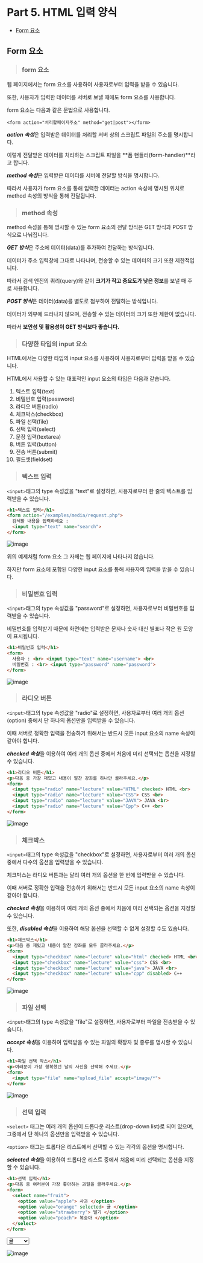 # Part 5. HTML 입력 양식

+ [Form 요소](#Form-요소)

## Form 요소

> <h3>form 요소</h3>

웹 페이지에서는 form 요소를 사용하여 사용자로부터 입력을 받을 수 있습니다.

또한, 사용자가 입력한 데이터를 서버로 보낼 때에도 form 요소를 사용합니다.

form 요소는 다음과 같은 문법으로 사용합니다.

`<form action="처리할페이지주소" method="get|post"></form>`

***action 속성***은 입력받은 데이터를 처리할 서버 상의 스크립트 파일의 주소를 명시합니다.

이렇게 전달받은 데이터를 처리하는 스크립트 파일을 **폼 핸들러(form-handler)**라고 합니다.

***method 속성***은 입력받은 데이터를 서버에 전달할 방식을 명시합니다.

따라서 사용자가 form 요소를 통해 입력한 데이터는 action 속성에 명시된 위치로 method 속성의 방식을 통해 전달됩니다.

> <h3>method 속성</h3>

method 속성을 통해 명시할 수 있는 form 요소의 전달 방식은 GET 방식과 POST 방식으로 나눠집니다.

***GET 방식***은 주소에 데이터(data)를 추가하여 전달하는 방식입니다.

데이터가 주소 입력창에 그대로 나타나며, 전송할 수 있는 데이터의 크기 또한 제한적입니다.

따라서 검색 엔진의 쿼리(query)와 같이 **크기가 작고 중요도가 낮은 정보**를 보낼 때 주로 사용합니다.

***POST 방식***은 데이터(data)를 별도로 첨부하여 전달하는 방식입니다.

데이터가 외부에 드러나지 않으며, 전송할 수 있는 데이터의 크기 또한 제한이 없습니다.

따라서 **보안성 및 활용성이 GET 방식보다 좋습니다.**

> <h3>다양한 타입의 input 요소</h3>

HTML에서는 다양한 타입의 input 요소를 사용하여 사용자로부터 입력을 받을 수 있습니다.

HTML에서 사용할 수 있는 대표적인 input 요소의 타입은 다음과 같습니다.

1. 텍스트 입력(text)
2. 비밀번호 입력(password)
3. 라디오 버튼(radio)
4. 체크박스(checkbox)
5. 파일 선택(file)
6. 선택 입력(select)
7. 문장 입력(textarea)
8. 버튼 입력(button)
9. 전송 버튼(submit)
10. 필드셋(fieldset)


> <h3>텍스트 입력</h3>

`<input>`태그의 type 속성값을 "text"로 설정하면, 사용자로부터 한 줄의 텍스트를 입력받을 수 있습니다.

``` html
<h1>텍스트 입력</h1>
<form action="/examples/media/request.php">
  검색할 내용을 입력하세요 : 
  <input type="text" name="search">
</form>
```

![image](https://user-images.githubusercontent.com/43658658/126769632-a6bbfd8e-a0d8-49f6-87f2-b5a3514ddfa1.png)

위의 예제처럼 form 요소 그 자체는 웹 페이지에 나타나지 않습니다.

하지만 form 요소에 포함된 다양한 input 요소를 통해 사용자의 입력을 받을 수 있습니다.

> <h3>비밀번호 입력</h3>

`<input>`태그의 type 속성값을 "password"로 설정하면, 사용자로부터 비밀번호를 입력받을 수 있습니다.

비밀번호를 입력받기 때문에 화면에는 입력받은 문자나 숫자 대신 별표나 작은 원 모양이 표시됩니다.

``` html
<h1>비밀번호 입력</h1>
<form>
  사용자 : <br> <input type="text" name="username"> <br>
  비밀번호 : <br> <input type="password" name="password">
</form>
```

![image](https://user-images.githubusercontent.com/43658658/126770064-9ae2d664-fb81-4550-ad5d-318bcd6585c0.png)

> <h3>라디오 버튼</h3>

`<input>`태그의 type 속성값을 "radio"로 설정하면, 사용자로부터 여러 개의 옵션(option) 중에서 단 하나의 옵션만을 입력받을 수 있습니다.

이때 서버로 정확한 입력을 전송하기 위해서는 반드시 모든 input 요소의 name 속성이 같아야 합니다.

***checked 속성***을 이용하여 여러 개의 옵션 중에서 처음에 미리 선택되는 옵션을 지정할 수 있습니다.

``` html
<h1>라디오 버튼</h1>
<p>다음 중 가장 재밌고 내용이 알찬 강좌를 하나만 골라주세요.</p>
<form>
  <input type="radio" name="lecture" value="HTML" checked> HTML <br>
  <input type="radio" name="lecture" value="CSS"> CSS <br>
  <input type="radio" name="lecture" value="JAVA"> JAVA <br>
  <input type="radio" name="lecture" value="Cpp"> C++ <br>
</form>
```

![image](https://user-images.githubusercontent.com/43658658/126770492-99b4a095-a0db-497c-9799-b8e8e9dc9f14.png)

> <h3>체크박스</h3>

`<input>`태그의 type 속성값을 "checkbox"로 설정하면, 사용자로부터 여러 개의 옵션 중에서 다수의 옵션을 입력받을 수 있습니다.

체크박스는 라디오 버튼과는 달리 여러 개의 옵션을 한 번에 입력받을 수 있습니다.

이때 서버로 정확한 입력을 전송하기 위해서는 반드시 모든 input 요소의 name 속성이 같아야 합니다.

***checked 속성***을 이용하여 여러 개의 옵션 중에서 처음에 미리 선택되는 옵션을 지정할 수 있습니다.

또한, ***disabled 속성***을 이용하여 해당 옵션을 선택할 수 없게 설정할 수도 있습니다.

``` html
<h1>체크박스</h1>
<p>다음 중 재밌고 내용이 알찬 강좌를 모두 골라주세요.</p>
<form>
  <input type="checkbox" name="lecture" value="html" checked> HTML <br>
  <input type="checkbox" name="lecture" value="css"> CSS <br>
  <input type="checkbox" name="lecture" value="java"> JAVA <br>
  <input type="checkbox" name="lecture" value="cpp" disabled> C++
</form>
```

![image](https://user-images.githubusercontent.com/43658658/126770877-6a18e15e-5ba6-44b4-957c-aa17c25ca54a.png)

> <h3>파일 선택</h3>

`<input>`태그의 type 속성값을 "file"로 설정하면, 사용자로부터 파일을 전송받을 수 있습니다.

***accept 속성***을 이용하여 입력받을 수 있는 파일의 확장자 및 종류를 명시할 수 있습니다.

``` html
<h1>파일 선택 박스</h1>
<p>여러분이 가장 행복했던 날의 사진을 선택해 주세요.</p>
<form>
  <input type="file" name="upload_file" accept="image/*">
</form>
```

![image](https://user-images.githubusercontent.com/43658658/126771021-9ff31407-35d8-402c-9a84-7e5df56c4dd4.png)

> <h3>선택 입력</h3>

`<select>` 태그는 여러 개의 옵션이 드롭다운 리스트(drop-down list)로 되어 있으며, 그중에서 단 하나의 옵션만을 입력받을 수 있습니다.

`<option>` 태그는 드롭다운 리스트에서 선택할 수 있는 각각의 옵션을 명시합니다.

***selected 속성***을 이용하여 드롭다운 리스트 중에서 처음에 미리 선택되는 옵션을 지정할 수 있습니다.

``` html
<h1>선택 입력</h1>
<p>다음 중 여러분이 가장 좋아하는 과일을 골라주세요.</p>
<form>
  <select name="fruit">
    <option value="apple"> 사과 </option>
    <option value="orange" selected> 귤 </option>
    <option value="strawberry"> 딸기 </option>
    <option value="peach"> 복숭아 </option>
  </select>
</form>
```

<form>
  <select name="fruit">
    <option value="apple"> 사과 </option>
    <option value="orange" selected> 귤 </option>
    <option value="strawberry"> 딸기 </option>
    <option value="peach"> 복숭아 </option>
  </select>
</form>

![image](https://user-images.githubusercontent.com/43658658/126772359-ecc5626a-f84c-4b4c-9a9f-98c134a546f1.png)
